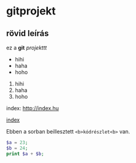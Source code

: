 # gitprojekt
## rövid leírás
ez a **git** *projekttt*

- hihi
- haha
- hoho

1. hihi
2. haha
3. hoho


index: http://index.hu

[index](http://index.hu)


Ebben a sorban beillesztett `<b>kódrészlet<b>` van.

```php
$a = 23;
$b = 24;
print $a + $b;
```
